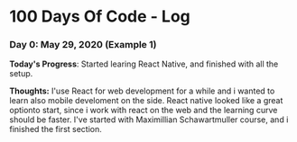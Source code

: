 # 100 Days Of Code - Log

### Day 0: May 29, 2020 (Example 1)
<!--##### (delete me or comment me out)-->

**Today's Progress**: Started learing React Native, and finished with all the setup.

**Thoughts:** I'use React for web development for a while and i wanted to learn also mobile develoment on the side. React native looked like a great optionto start, since i work with react on the web and the learning curve should be faster. I've started with Maximillian Schawartmuller course, and i finished the first section.

<!--**Link to work:** [Calculator App](http://www.example.com)-->
